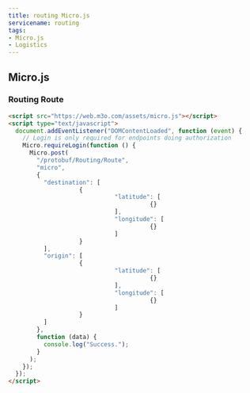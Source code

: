 ```yaml
---
title: routing Micro.js
servicename: routing
tags: 
- Micro.js
- Logistics
---
```


## Micro.js


### Routing Route
<!-- We use the request body description here as endpoint descriptions are not
being lifted correctly from the proto by the openapi spec generator -->

```html
<script src="https://web.m3o.com/assets/micro.js"></script>
<script type="text/javascript">
  document.addEventListener("DOMContentLoaded", function (event) {
    // Login is only required for endpoints doing authorization
    Micro.requireLogin(function () {
      Micro.post(
        "/protobuf/Routing/Route",
        "micro",
        {
          "destination": [
                    {
                              "latitude": [
                                        {}
                              ],
                              "longitude": [
                                        {}
                              ]
                    }
          ],
          "origin": [
                    {
                              "latitude": [
                                        {}
                              ],
                              "longitude": [
                                        {}
                              ]
                    }
          ]
        },
        function (data) {
          console.log("Success.");
        }
      );
    });
  });
</script>
```


